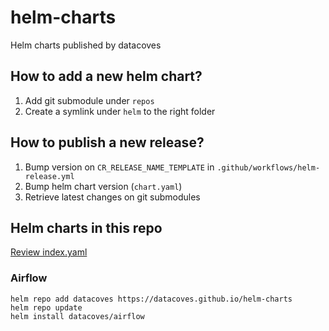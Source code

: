 # helm-charts

Helm charts published by datacoves

## How to add a new helm chart?

1. Add git submodule under `repos`
2. Create a symlink under `helm` to the right folder

## How to publish a new release?

1. Bump version on `CR_RELEASE_NAME_TEMPLATE` in `.github/workflows/helm-release.yml`
2. Bump helm chart version (`chart.yaml`)
3. Retrieve latest changes on git submodules

## Helm charts in this repo

[Review index.yaml](https://datacoves.github.io/helm-charts/index.yaml)

### Airflow

```
helm repo add datacoves https://datacoves.github.io/helm-charts
helm repo update
helm install datacoves/airflow
```
